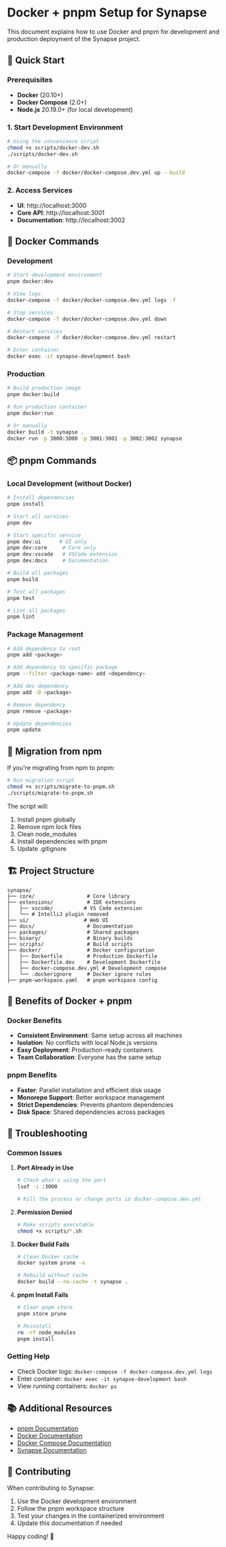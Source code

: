 # Docker + pnpm Setup for Synapse

This document explains how to use Docker and pnpm for development and production deployment of the Synapse project.

## 🚀 Quick Start

### Prerequisites

- **Docker** (20.10+)
- **Docker Compose** (2.0+)
- **Node.js** 20.19.0+ (for local development)

### 1. Start Development Environment

```bash
# Using the convenience script
chmod +x scripts/docker-dev.sh
./scripts/docker-dev.sh

# Or manually
docker-compose -f docker/docker-compose.dev.yml up --build
```

### 2. Access Services

- **UI**: http://localhost:3000
- **Core API**: http://localhost:3001
- **Documentation**: http://localhost:3002

## 🐳 Docker Commands

### Development

```bash
# Start development environment
pnpm docker:dev

# View logs
docker-compose -f docker/docker-compose.dev.yml logs -f

# Stop services
docker-compose -f docker/docker-compose.dev.yml down

# Restart services
docker-compose -f docker/docker-compose.dev.yml restart

# Enter container
docker exec -it synapse-development bash
```

### Production

```bash
# Build production image
pnpm docker:build

# Run production container
pnpm docker:run

# Or manually
docker build -t synapse .
docker run -p 3000:3000 -p 3001:3001 -p 3002:3002 synapse
```

## 📦 pnpm Commands

### Local Development (without Docker)

```bash
# Install dependencies
pnpm install

# Start all services
pnpm dev

# Start specific service
pnpm dev:ui      # UI only
pnpm dev:core     # Core only
pnpm dev:vscode   # VSCode extension
pnpm dev:docs     # Documentation

# Build all packages
pnpm build

# Test all packages
pnpm test

# Lint all packages
pnpm lint
```

### Package Management

```bash
# Add dependency to root
pnpm add <package>

# Add dependency to specific package
pnpm --filter <package-name> add <dependency>

# Add dev dependency
pnpm add -D <package>

# Remove dependency
pnpm remove <package>

# Update dependencies
pnpm update
```

## 🔧 Migration from npm

If you're migrating from npm to pnpm:

```bash
# Run migration script
chmod +x scripts/migrate-to-pnpm.sh
./scripts/migrate-to-pnpm.sh
```

The script will:

1. Install pnpm globally
2. Remove npm lock files
3. Clean node_modules
4. Install dependencies with pnpm
5. Update .gitignore

## 🏗️ Project Structure

```
synapse/
├── core/                 # Core library
├── extensions/           # IDE extensions
│   ├── vscode/          # VS Code extension
│   └── # IntelliJ plugin removed
├── ui/                  # Web UI
├── docs/                 # Documentation
├── packages/             # Shared packages
├── binary/               # Binary builds
├── scripts/              # Build scripts
├── docker/               # Docker configuration
│   ├── Dockerfile        # Production Dockerfile
│   ├── Dockerfile.dev    # Development Dockerfile
│   ├── docker-compose.dev.yml # Development compose
│   └── .dockerignore     # Docker ignore rules
├── pnpm-workspace.yaml   # pnpm workspace config
```

## 🌟 Benefits of Docker + pnpm

### Docker Benefits

- **Consistent Environment**: Same setup across all machines
- **Isolation**: No conflicts with local Node.js versions
- **Easy Deployment**: Production-ready containers
- **Team Collaboration**: Everyone has the same setup

### pnpm Benefits

- **Faster**: Parallel installation and efficient disk usage
- **Monorepo Support**: Better workspace management
- **Strict Dependencies**: Prevents phantom dependencies
- **Disk Space**: Shared dependencies across packages

## 🐛 Troubleshooting

### Common Issues

1. **Port Already in Use**

   ```bash
   # Check what's using the port
   lsof -i :3000

   # Kill the process or change ports in docker-compose.dev.yml
   ```

2. **Permission Denied**

   ```bash
   # Make scripts executable
   chmod +x scripts/*.sh
   ```

3. **Docker Build Fails**

   ```bash
   # Clean Docker cache
   docker system prune -a

   # Rebuild without cache
   docker build --no-cache -t synapse .
   ```

4. **pnpm Install Fails**

   ```bash
   # Clear pnpm store
   pnpm store prune

   # Reinstall
   rm -rf node_modules
   pnpm install
   ```

### Getting Help

- Check Docker logs: `docker-compose -f docker-compose.dev.yml logs`
- Enter container: `docker exec -it synapse-development bash`
- View running containers: `docker ps`

## 📚 Additional Resources

- [pnpm Documentation](https://pnpm.io/)
- [Docker Documentation](https://docs.docker.com/)
- [Docker Compose Documentation](https://docs.docker.com/compose/)
- [Synapse Documentation](https://docs.synapse.dev/)

## 🤝 Contributing

When contributing to Synapse:

1. Use the Docker development environment
2. Follow the pnpm workspace structure
3. Test your changes in the containerized environment
4. Update this documentation if needed

Happy coding! 🎉

